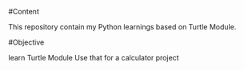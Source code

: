 #Content

This repository contain my Python learnings based on Turtle Module.

#Objective

learn Turtle Module 
Use that for a calculator project





